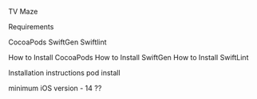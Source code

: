 TV Maze

Requirements

CocoaPods
SwiftGen
Swiftlint

How to Install CocoaPods
How to Install SwiftGen
How to Install SwiftLint 

Installation instructions
pod install

minimum iOS version - 14 ??